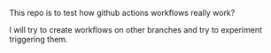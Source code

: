 This repo is to test how github actions workflows really work?

I will try to create workflows on other branches and try to experiment triggering them.
